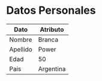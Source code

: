 Datos Personales
================

Dato  | Atributo
------------- | -------------
Nombre  | Branca
Apellido  | Power
Edad | 50
Pais | Argentina